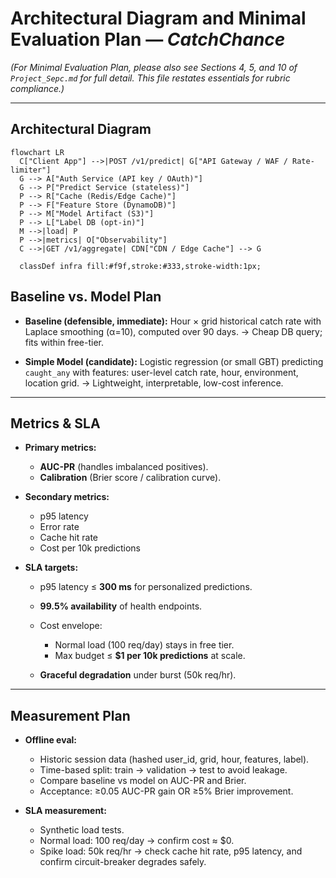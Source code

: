 
# Architectural Diagram and Minimal Evaluation Plan — *CatchChance*

*(For Minimal Evaluation Plan, please also see Sections 4, 5, and 10 of `Project_Sepc.md` for full detail. This file restates essentials for rubric compliance.)*

---

## Architectural Diagram
```mermaid
flowchart LR
  C["Client App"] -->|POST /v1/predict| G["API Gateway / WAF / Rate-limiter"]
  G --> A["Auth Service (API key / OAuth)"]
  G --> P["Predict Service (stateless)"]
  P --> R["Cache (Redis/Edge Cache)"]
  P --> F["Feature Store (DynamoDB)"]
  P --> M["Model Artifact (S3)"]
  P --> L["Label DB (opt-in)"]
  M -->|load| P
  P -->|metrics| O["Observability"]
  C -->|GET /v1/aggregate| CDN["CDN / Edge Cache"] --> G
  
  classDef infra fill:#f9f,stroke:#333,stroke-width:1px;
```

## Baseline vs. Model Plan

* **Baseline (defensible, immediate):**
  Hour × grid historical catch rate with Laplace smoothing (α=10), computed over 90 days.
  → Cheap DB query; fits within free-tier.

* **Simple Model (candidate):**
  Logistic regression (or small GBT) predicting `caught_any` with features: user-level catch rate, hour, environment, location grid.
  → Lightweight, interpretable, low-cost inference.

---

## Metrics & SLA

* **Primary metrics:**

  * **AUC-PR** (handles imbalanced positives).
  * **Calibration** (Brier score / calibration curve).

* **Secondary metrics:**

  * p95 latency
  * Error rate
  * Cache hit rate
  * Cost per 10k predictions

* **SLA targets:**

  * p95 latency ≤ **300 ms** for personalized predictions.
  * **99.5% availability** of health endpoints.
  * Cost envelope:

    * Normal load (100 req/day) stays in free tier.
    * Max budget ≤ **\$1 per 10k predictions** at scale.
  * **Graceful degradation** under burst (50k req/hr).

---

## Measurement Plan

* **Offline eval:**

  * Historic session data (hashed user\_id, grid, hour, features, label).
  * Time-based split: train → validation → test to avoid leakage.
  * Compare baseline vs model on AUC-PR and Brier.
  * Acceptance: ≥0.05 AUC-PR gain OR ≥5% Brier improvement.

* **SLA measurement:**

  * Synthetic load tests.
  * Normal load: 100 req/day → confirm cost ≈ \$0.
  * Spike load: 50k req/hr → check cache hit rate, p95 latency, and confirm circuit-breaker degrades safely.
